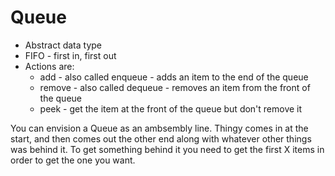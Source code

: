 # Queue

- Abstract data type
- FIFO - first in, first out
- Actions are:
  - add - also called enqueue - adds an item to the end of the queue
  - remove - also called dequeue - removes an item from the front of the queue
  - peek - get the item at the front of the queue but don't remove it

You can envision a Queue as an ambsembly line. Thingy comes in at the start, and then comes out the other end along with whatever other things was behind it. To get something behind it you need to get the first X items in order to get the one you want.
